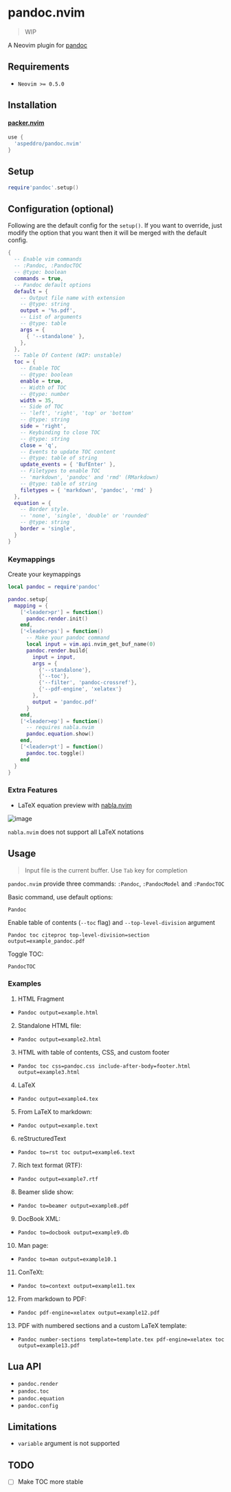 # pandoc.nvim

> WIP

A Neovim plugin for [pandoc](https://pandoc.org)

## Requirements

- `Neovim >= 0.5.0`

## Installation

#### [packer.nvim](https://github.com/wbthomason/packer.nvim)

```lua
use {
  'aspeddro/pandoc.nvim'
}
```

## Setup

```lua
require'pandoc'.setup()
```

## Configuration (optional)

Following are the default config for the `setup()`. If you want to override, just modify the option that you want then it will be merged with the default config.

```lua
{
  -- Enable vim commands
  -- :Pandoc, :PandocTOC
  -- @type: boolean
  commands = true,
  -- Pandoc default options
  default = {
    -- Output file name with extension
    -- @type: string
    output = '%s.pdf',
    -- List of arguments
    -- @type: table
    args = {
      { '--standalone' },
    },
  },
  -- Table Of Content (WIP: unstable)
  toc = {
    -- Enable TOC
    -- @type: boolean
    enable = true,
    -- Width of TOC
    -- @type: number
    width = 35,
    -- Side of TOC
    -- 'left', 'right', 'top' or 'bottom'
    -- @type: string
    side = 'right',
    -- Keybinding to close TOC
    -- @type: string
    close = 'q',
    -- Events to update TOC content
    -- @type: table of string
    update_events = { 'BufEnter' },
    -- Filetypes to enable TOC
    -- 'markdown', 'pandoc' and 'rmd' (RMarkdown)
    -- @type: table of string
    filetypes = { 'markdown', 'pandoc', 'rmd' }
  },
  equation = {
    -- Border style.
    -- 'none', 'single', 'double' or 'rounded'
    -- @type: string
    border = 'single',
  }
}
```

### Keymappings

Create your keymappings

```lua
local pandoc = require'pandoc'

pandoc.setup{
  mapping = {
    ['<leader>pr'] = function()
      pandoc.render.init()
    end,
    ['<leader>ps'] = function()
      -- Make your pandoc command
      local input = vim.api.nvim_get_buf_name(0)
      pandoc.render.build{
        input = input,
        args = {
          {'--standalone'},
          {'--toc'},
          {'--filter', 'pandoc-crossref'},
          {'--pdf-engine', 'xelatex'}
        },
        output = 'pandoc.pdf'
      }
    end,
    ['<leader>ep'] = function()
      -- requires nabla.nvim
      pandoc.equation.show()
    end,
    ['<leader>pt'] = function()
      pandoc.toc.toggle()
    end
  }
}
```

### Extra Features

- LaTeX equation preview with [nabla.nvim](https://github.com/jbyuki/nabla.nvim/)

![image](https://user-images.githubusercontent.com/16160544/140002079-244d1727-488d-4b7c-aab8-1232e85e08c9.png)

`nabla.nvim` does not support all LaTeX notations

## Usage

> Input file is the current buffer. Use `Tab` key for completion

`pandoc.nvim` provide three commands: `:Pandoc`, `:PandocModel` and `:PandocTOC`

Basic command, use default options:

```
Pandoc
```

Enable table of contents (`--toc` flag) and `--top-level-division` argument

```
Pandoc toc citeproc top-level-division=section output=example_pandoc.pdf
```

Toggle TOC:
```
PandocTOC
```

### Examples

1. HTML Fragment
  - `Pandoc output=example.html`
2. Standalone HTML file:
  - `Pandoc output=example2.html`
3. HTML with table of contents, CSS, and custom footer
  - `Pandoc toc css=pandoc.css include-after-body=footer.html output=example3.html`
4. LaTeX
  - `Pandoc output=example4.tex`
5. From LaTeX to markdown:
  - `Pandoc output=example.text`
6. reStructuredText
  - `Pandoc to=rst toc output=example6.text`
7. Rich text format (RTF):
  - `Pandoc output=example7.rtf`
8. Beamer slide show:
  - `Pandoc to=beamer output=example8.pdf`
9. DocBook XML:
  - `Pandoc to=docbook output=example9.db`
10. Man page:
  - `Pandoc to=man output=example10.1`
11. ConTeXt:
  - `Pandoc to=context output=example11.tex`
12. From markdown to PDF:
  - `Pandoc pdf-engine=xelatex output=example12.pdf`
13. PDF with numbered sections and a custom LaTeX template:
  - `Pandoc number-sections template=template.tex pdf-engine=xelatex toc output=example13.pdf`

## Lua API

- `pandoc.render`
- `pandoc.toc`
- `pandoc.equation`
- `pandoc.config`

## Limitations

- `variable` argument is not supported

## TODO

- [ ] Make TOC more stable
